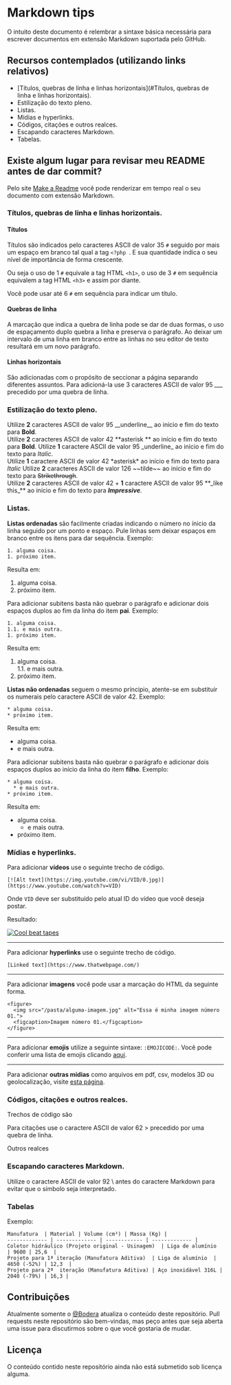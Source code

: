 # Markdown tips
O intuito deste documento é relembrar a sintaxe básica necessária para escrever documentos em extensão Markdown suportada pelo GitHub.

## Recursos contemplados (utilizando links relativos)
* [Títulos, quebras de linha e linhas horizontais](#Títulos, quebras de linha e linhas horizontais).
* Estilização do texto pleno.
* Listas.
* Mídias e hyperlinks.
* Códigos, citações e outros realces.
* Escapando caracteres Markdown.
* Tabelas.

## Existe algum lugar para revisar meu README antes de dar commit?
Pelo site [Make a Readme](https://www.makeareadme.com/) você pode renderizar em tempo real o seu documento com extensão Markdown.

### Títulos, quebras de linha e linhas horizontais.
#### Títulos
Títulos são indicados pelo caracteres ASCII de valor 35 `#` seguido por mais um espaço em branco tal qual a tag `<?php `. E sua quantidade indica o seu nível de importância de forma crescente.

Ou seja o uso de 1 `#` equivale a tag HTML `<h1>`, o uso de  3 `#` em sequência equivalem a tag HTML `<h3>` e assim por diante.

Você pode usar até 6 `#` em sequência para indicar um título.

#### Quebras de linha
A marcação que indica a quebra de linha pode se dar de duas formas, o uso de espaçamento duplo quebra a linha e preserva o parágrafo. 
Ao deixar um intervalo de uma linha em branco entre as linhas no seu editor de texto resultará em um novo parágrafo.

#### Linhas horizontais
São adicionadas com o propósito de seccionar a página separando diferentes assuntos. Para adicioná-la use 3 caracteres ASCII de valor 95 \_\_\_ precedido por uma quebra de linha.

### Estilização do texto pleno.
Utilize __2__ caracteres ASCII de valor 95 \_\_underline_\_ ao início e fim do texto para __Bold__.  
Utilize __2__ caracteres ASCII de valor 42 \*\*asterisk \*\* ao início e fim do texto para **Bold**. 
Utilize __1__ caractere ASCII de valor 95 \_underline\_ ao início e fim do texto para _Italic_.  
Utilize __1__ caractere ASCII de valor 42  \*asterisk\* ao início e fim do texto para *Italic*
Utilize __2__ caracteres ASCII de valor 126 \~\~tilde\~\~ ao início e fim do texto para ~~Strikethrough~~.  
Utilize __2__ caracteres ASCII de valor 42 + __1__ caractere ASCII de valor 95 \*\*\_like this\_\*\* ao início e fim do texto para **_Impressive_**.

### Listas.
__Listas ordenadas__ são facilmente criadas indicando o número no ínicio da linha seguido por um ponto e espaço. Pule linhas sem deixar espaços em branco entre os itens para dar sequência. Exemplo:
```
1. alguma coisa.  
1. próximo item.
```
Resulta em:
1. alguma coisa. 
1. próximo item.  

Para adicionar subitens basta não quebrar o parágrafo e adicionar dois espaços duplos ao fim da linha do item __pai__. Exemplo:
```
1. alguma coisa.   
1.1. e mais outra.
1. próximo item.
```
Resulta em:  
1. alguma coisa.  
1.1. e mais outra.
1. próximo item.

__Listas não ordenadas__ seguem o mesmo príncipio, atente-se em substituir os numerais pelo caractere ASCII de valor 42. Exemplo:
```
* alguma coisa.
* próximo item.
```
Resulta em:  
* alguma coisa.  
* e mais outra.

Para adicionar subitens basta não quebrar o parágrafo e adicionar dois espaços duplos ao início da linha do item __filho__. Exemplo:

```
* alguma coisa.   
  * e mais outra.
* próximo item.
```
Resulta em:  
* alguma coisa.
  - e mais outra.
* próximo item.

### Mídias e hyperlinks.
Para adicionar __vídeos__ use o seguinte trecho de código.
```
[![Alt text](https://img.youtube.com/vi/VID/0.jpg)](https://www.youtube.com/watch?v=VID)
```
Onde `VID` deve ser substituído pelo atual ID do vídeo que você deseja postar.

Resultado:

[![Cool beat tapes](https://img.youtube.com/vi/Z6ih1aKeETk/0.jpg)](https://www.youtube.com/watch?v=Z6ih1aKeETk)
___

Para adicionar __hyperlinks__ use o seguinte trecho de código.
```
[Linked text](https://www.thatwebpage.com/) 
```
___

Para adicionar __imagens__ você pode usar a marcação do HTML da seguinte forma.
```
<figure>
  <img src="/pasta/alguma-imagem.jpg" alt="Essa é minha imagem número 01.">	
  <figcaption>Imagem número 01.</figcaption>
</figure>
```
___

Para adicionar __emojis__ utilize a seguinte sintaxe: `:EMOJICODE:`.
Você pode conferir uma lista de emojis clicando [aqui](https://www.webfx.com/tools/emoji-cheat-sheet/).
___

Para adicionar __outras mídias__ como arquivos em pdf, csv, modelos 3D ou geolocalização, visite [esta página](https://github.blog/2015-03-17-pdf-viewing/).

### Códigos, citações e outros realces.
Trechos de código são

Para citações use o caractere ASCII de valor 62 > precedido por uma quebra de linha.

Outros realces

### Escapando caracteres Markdown.
Utilize o caractere ASCII de valor 92 \ antes do caractere Markdown para evitar que o símbolo seja interpretado.

### Tabelas
Exemplo:
```
Manufatura  | Material | Volume (cm³) | Massa (Kg) |
------------- | ------------- | ------------ | ------------- |
Coletor hidráulico (Projeto original - Usinagem)  | Liga de alumínio  | 9600 | 25,6  |
Projeto para 1ª iteração (Manufatura Aditiva)  | Liga de alumínio  | 4650 (-52%) | 12,3  |
Projeto para 2ª  iteração (Manufatura Aditiva) | Aço inoxidável 316L | 2040 (-79%) | 16,3 |
```

## Contribuições
Atualmente somente o [@Bodera](https://github.com/Bodera) atualiza o conteúdo deste repositório. Pull requests neste repositório são bem-vindas, mas peço antes que seja aberta uma issue para discutirmos sobre o que você gostaria de mudar.

## Licença
O conteúdo contido neste repositório ainda não está submetido sob licença alguma.
